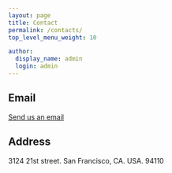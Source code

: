 ```yaml
---
layout: page
title: Contact
permalink: /contacts/
top_level_menu_weight: 10

author:
  display_name: admin
  login: admin
---
```


## Email

<a href="mailto:{{ site.email }}">Send us an email</a>

## Address

3124 21st street.
San Francisco, CA. USA. 94110

